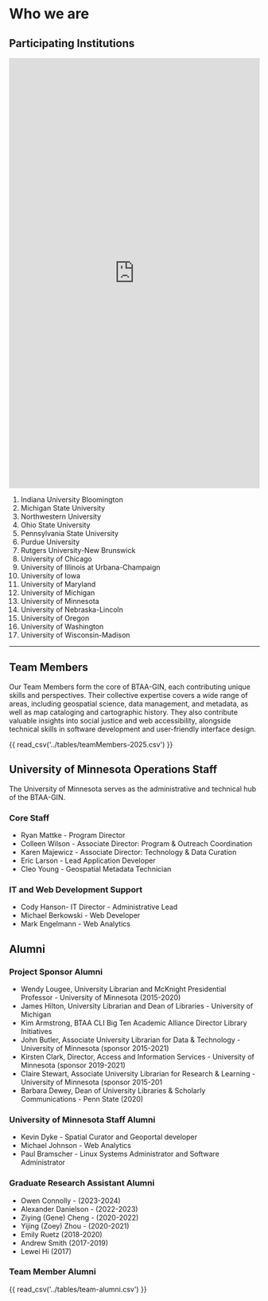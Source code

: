 # Who we are

## Participating Institutions



<iframe width="100%" height="864" frameborder="0" src="https://gin.btaa.org/btaa-gin-new-members"></iframe>


1. Indiana University Bloomington
2. Michigan State University
3. Northwestern University
4. Ohio State University
5. Pennsylvania State University
6. Purdue University
7. Rutgers University-New Brunswick
8. University of Chicago
9. University of Illinois at Urbana-­Champaign
10. University of Iowa
11. University of Maryland
12. University of Michigan
13. University of Minnesota
14. University of Nebraska-Lincoln
15. University of Oregon
16. University of Washington
17. University of Wisconsin-­Madison

---

##  Team Members

Our Team Members form the core of BTAA-GIN, each contributing unique skills and perspectives. Their collective expertise covers a wide range of areas, including geospatial science, data management, and metadata, as well as map cataloging and cartographic history. They also contribute valuable insights into social justice and web accessibility, alongside technical skills in software development and user-friendly interface design.

{{ read_csv('../tables/teamMembers-2025.csv') }}

## University of Minnesota Operations Staff

The University of Minnesota serves as the administrative and technical hub of the BTAA-GIN.

### Core Staff
* Ryan Mattke - Program Director
* Colleen Wilson - Associate Director: Program & Outreach Coordination
* Karen Majewicz - Associate Director: Technology & Data Curation
* Eric Larson - Lead Application Developer
* Cleo Young - Geospatial Metadata Technician

### IT and Web Development Support
* Cody Hanson- IT Director - Administrative Lead
* Michael Berkowski - Web Developer
* Mark Engelmann - Web Analytics


## Alumni

### Project Sponsor Alumni


* Wendy Lougee, University Librarian and McKnight Presidential Professor - University of Minnesota  (2015-2020)
* James Hilton, University Librarian and Dean of Libraries - University of Michigan
* Kim Armstrong, BTAA CLI Big Ten Academic Alliance Director Library Initiatives
* John Butler, Associate University Librarian for Data & Technology - University of Minnesota (sponsor 2015-2021)
* Kirsten Clark, Director, Access and Information Services - University of Minnesota (sponsor 2019-2021)
* Claire Stewart, Associate University Librarian for Research & Learning - University of Minnesota (sponsor 2015-201
* Barbara Dewey, Dean of University Libraries & Scholarly Communications - Penn State (2020)


### University of Minnesota Staff Alumni

* Kevin Dyke - Spatial Curator and Geoportal developer
* Michael Johnson - Web Analytics
* Paul Bramscher - Linux Systems Administrator and Software Administrator 


### Graduate Research Assistant Alumni

* Owen Connolly - (2023-2024)
* Alexander Danielson - (2022-2023)
* Ziying (Gene) Cheng - (2020-2022)
* Yijing (Zoey) Zhou - (2020-2021)
* Emily Ruetz (2018-2020)
* Andrew Smith (2017-2019)
* Lewei Hi (2017)

### Team Member Alumni

{{ read_csv('../tables/team-alumni.csv') }}
